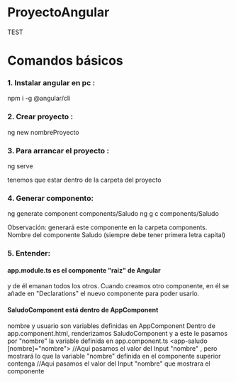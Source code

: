 # ProyectoAngular

 TEST
# Comandos básicos 

### 1. Instalar angular en pc :  
npm i -g @angular/cli 

###  2. Crear proyecto : 
ng new nombreProyecto

### 3. Para arrancar el proyecto : 
ng serve 

tenemos que estar dentro de la carpeta del proyecto

### 4. Generar componento: 
ng generate component  components/Saludo 
ng g  c  components/Saludo 

Observación: generará este componente en la carpeta components. Nombre del componente Saludo (siempre debe tener primera letra capital)


### 5. Entender: 

#### app.module.ts es el componente "raíz" de Angular 
y de él emanan todos los otros. Cuando creamos otro componente, en él se añade en "Declarations" el nuevo componente para poder usarlo.

#### SaludoComponent está dentro de AppComponent
nombre y usuario son variables definidas en AppComponent
Dentro de app.component.html, renderizamos SaludoComponent
y a este le pasamos por "nombre" la variable definida en app.component.ts
<app-saludo [nombre]="nombre"> </app-saludo> //Aquí pasamos el valor del Input "nombre" , pero mostrará lo que la variable "nombre" definida en el componente superior contenga
<app-saludo nombre="salvador"> </app-saludo> //Aqui pasamos el valor del Input "nombre" que mostrara el componente

